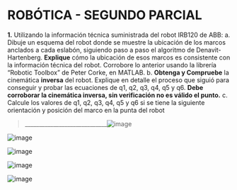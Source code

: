# ROBÓTICA - SEGUNDO PARCIAL
**1.** Utilizando la información técnica suministrada del robot IRB120 de ABB:
      a. Dibuje un esquema del robot donde se muestre la ubicación de los marcos anclados a cada eslabón, siguiendo paso a paso el algoritmo de Denavit-Hartenberg. **Explique** cómo la ubicación de esos marcos es consistente con la información técnica del robot.
      Corrobore lo anterior usando la librería “Robotic Toolbox” de Peter Corke, en MATLAB.
      b. **Obtenga y Compruebe** la cinemática **inversa** del robot. 
      Explique en detalle el proceso que siguió para conseguir y probar las ecuaciones de q1, q2, q3, q4, q5 y q6. **Debe corroborar la cinemática inversa, sin verificación no es válido el punto.**
      c. Calcule los valores de q1, q2, q3, q4, q5 y q6 si se tiene la siguiente orientación y posición del marco en la punta del robot
>_____________________________![image](https://user-images.githubusercontent.com/63883454/197371884-29b78653-a3be-4e87-ae95-b869cf23b4a3.png)


![image](https://user-images.githubusercontent.com/63883454/197371896-dde17f7e-0206-483d-a6c4-75c693159479.png)

![image](https://user-images.githubusercontent.com/63883454/197371898-b4cfc08b-5ad8-4252-a9ee-240217a05ca8.png)

![image](https://user-images.githubusercontent.com/63883454/197371918-695b33b0-2357-4a78-a6ff-a9f80f71fabf.png)

![image](https://user-images.githubusercontent.com/63883454/197371924-98b15915-39fd-4856-8453-593242b132f1.png)
